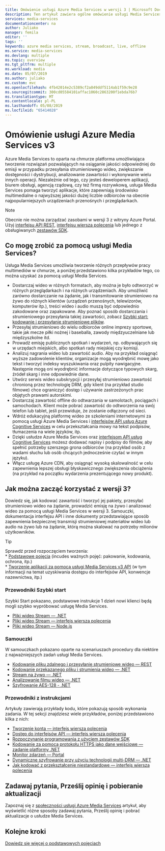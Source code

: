 ```yaml
---
title: Omówienie usługi Azure Media Services w wersji 3 | Microsoft Docs
description: Ten artykuł zawiera ogólne omówienie usługi Media Services i zapewnia linki do artykułów zawierających więcej szczegółów.
services: media-services
documentationcenter: na
author: Juliako
manager: femila
editor: ''
tags: ''
keywords: azure media services, stream, broadcast, live, offline
ms.service: media-services
ms.devlang: multiple
ms.topic: overview
ms.tgt_pltfrm: multiple
ms.workload: media
ms.date: 05/07/2019
ms.author: juliako
ms.custom: mvc
ms.openlocfilehash: 4fb42014e2c5389cf2a849ddf5114ab1f59c9e28
ms.sourcegitcommit: 300cd05584101affac1060c2863200f1ebda76b7
ms.translationtype: MT
ms.contentlocale: pl-PL
ms.lasthandoff: 05/08/2019
ms.locfileid: "65414028"
---
```

# <a name="azure-media-services-v3-overview"></a>Omówienie usługi Azure Media Services v3

Azure Media Services to oparta na chmurze platforma umożliwiająca tworzenie rozwiązań pozwalających na osiąganie jakości odpowiedniej do emisji w przypadku przesyłania strumieniowego wideo, zwiększanie dostępności i dystrybucji, analizowanie zawartości i wykonywanie wielu innych operacji. Niezależnie od tego, czy jesteś deweloperem aplikacji, biurem obsługi, agencją rządową, czy też firmą rozrywkową, usługa Media Services pomaga tworzyć aplikacje, które zapewniają środowisko multimedialne o najwyższej jakości dużej liczbie odbiorców na obecnie najpopularniejszych urządzeniach przenośnych i przeglądarkach. 

> [!NOTE]
> Obecnie nie można zarządzać zasobami w wersji 3 z witryny Azure Portal. Użyj [interfejsu API REST](https://aka.ms/ams-v3-rest-ref), [interfejsu wiersza polecenia](https://aka.ms/ams-v3-cli-ref) lub jednego z obsługiwanych [zestawów SDK](developers-guide.md).

## <a name="what-can-i-do-with-media-services"></a>Co mogę zrobić za pomocą usługi Media Services?

Usługa Media Services umożliwia tworzenie różnych przepływów pracy multimediów w chmurze, a poniżej przedstawiono kilka przykładów tego, co można uzyskać za pomocą usługi Media Services.  

* Dostarczaj wideo w różnych formatach, aby można je było odtworzyć w różnych przeglądarkach i na różnych urządzeniach. Aby umożliwić zarówno dostarczanie na żądanie, jak i transmitowanie strumieniowo na żywo do różnych klientów (urządzeń przenośnych, telewizorów, komputerów itp.), treści wideo i audio muszą być odpowiednio zakodowane oraz zapakowane. Aby poznać sposób dostarczania i strumieniowego przesyłania takiej zawartości, zobacz [Szybki start: kodowanie i przesyłanie strumieniowe plików](stream-files-dotnet-quickstart.md).
* Przesyłaj strumieniowo do wielu odbiorców online imprezy sportowe, takie jak mecze piłki nożnej i baseballa, zawody międzyuczelniane lub międzyszkolne itd. 
* Prowadź emisję publicznych spotkań i wydarzeń, np. odbywających się w urzędach miejskich, albo spotkań rady miejskiej czy komisji.
* Analizuj nagrania wideo lub zawartość audio. Aby na przykład osiągnąć wyższe zadowolenie klientów, organizacje mogą wyodrębnić mowę jako tekst i tworzyć indeksy wyszukiwania oraz pulpity nawigacyjne. Następnie mogą oni wyodrębnić informacje dotyczące typowych skarg, źródeł skarg i inne odpowiednie dane.
* Utwórz serwis wideo subskrypcji i przesyłaj strumieniowo zawartość chronioną przez technologię DRM, gdy klient (na przykład studio filmowe) chce ograniczyć dostęp i używanie zastrzeżonych prac objętych prawami autorskimi.
* Dostarczaj zawartość offline do odtwarzania w samolotach, pociągach i samochodach. Klient może pobrać zawartość do odtworzenia na swój telefon lub tablet, jeśli przewiduje, że zostanie odłączony od sieci.
* Wdróż edukacyjną platformę wideo ze szkoleniami internetowymi za pomocą usługi Azure Media Services i [interfejsów API usług Azure Cognitive Services](https://docs.microsoft.com/azure/#pivot=products&panel=ai) w celu przekształcania mowy na tekst podpisów, tłumaczenia na wiele języków, itp. 
* Dzięki usłudze Azure Media Services oraz [interfejsom API usług Cognitive Services](https://docs.microsoft.com/azure/#pivot=products&panel=ai) możesz dodawać napisy i podpisy do filmów, aby spełnić potrzeby szerszego grona odbiorców (na przykład osób z wadami słuchu lub osób chcących jednocześnie czytać w innym języku).
* Włącz usługę Azure CDN, aby osiągnąć wysoką skalowalność w celu zapewnienia lepszej obsługi błyskawicznego zwiększenia obciążenia (na przykład na początku wydarzenia prezentującego nowy produkt). 

## <a name="how-can-i-get-started-with-v3"></a>Jak można zacząć korzystać z wersji 3? 

Dowiedz się, jak kodować zawartość i tworzyć jej pakiety, przesyłać strumieniowo wideo na żądanie, prowadzić emisję na żywo i analizować wideo za pomocą usługi Media Services w wersji 3. Samouczki, dokumentacja interfejsu API i inne dokumenty przedstawiające sposób zapewnienia bezpiecznej transmisji strumieniowej materiałów wideo lub audio na żywo lub na żądanie, którą można skalować na potrzeby milionów użytkowników.

> [!TIP]
> Sprawdź przed rozpoczęciem tworzenia:<br/>* [Podstawowe pojęcia](concepts-overview.md) (incudes ważnych pojęć: pakowanie, kodowania, ochrona, itp.)<br/>* [Tworzenie aplikacji za pomocą usługi Media Services v3 API](media-services-apis-overview.md) (w tym informacji na temat uzyskiwania dostępu do interfejsów API, konwencje nazewnictwa, itp.)

### <a name="quickstarts"></a>Przewodniki Szybki start  

Szybki Start pokazano, podstawowe instrukcje 1 dzień nowi klienci będą mogli szybko wypróbować usługę Media Services.

* [Pliki wideo Stream — .NET](stream-files-dotnet-quickstart.md)
* [Pliki wideo Stream — interfejs wiersza polecenia](stream-files-cli-quickstart.md)
* [Pliki wideo Stream — Node.js](stream-files-nodejs-quickstart.md)
    
### <a name="tutorials"></a>Samouczki 

W samouczkach pokazano oparte na scenariuszach procedury dla niektóre z najważniejszych zadań usługi Media Services.

* [Kodowanie pliku zdalnego i przesyłanie strumieniowe wideo — REST](stream-files-tutorial-with-rest.md)
* [Kodowanie przekazanego pliku i strumienia wideo — .NET](stream-files-tutorial-with-api.md)
* [Stream na żywo — .NET](stream-live-tutorial-with-api.md)
* [Analizowanie filmu wideo — .NET](analyze-videos-tutorial-with-api.md)
* [Szyfrowanie AES-128 - .NET](protect-with-aes128.md)
    
### <a name="how-to-guides"></a>Przewodniki z instrukcjami

Artykuły zawierają przykłady kodu, które pokazują sposób wykonania zadania. W tej sekcji znajdziesz wiele przykładów, poniżej przedstawiono kilka z nich:

* [Tworzenie konta — interfejs wiersza polecenia](create-account-cli-how-to.md)
* [Dostęp do interfejsów API — interfejs wiersza polecenia](access-api-cli-how-to.md)
* [Rozpoczynanie programowania z użyciem zestawów SDK](developers-guide.md)
* [Kodowanie za pomocą protokołu HTTPS jako dane wejściowe — zadanie platformy .NET](job-input-from-http-how-to.md)  
* [Monitor zdarzeń — Portal](monitor-events-portal-how-to.md)
* [Dynamiczne szyfrowanie przy użyciu technologii multi-DRM — .NET](protect-with-drm.md) 
* [Jak kodować z przekształcenie niestandardowe — interfejs wiersza polecenia](custom-preset-cli-howto.md)

## <a name="ask-questions-give-feedback-get-updates"></a>Zadawaj pytania, Prześlij opinię i pobieranie aktualizacji

Zapoznaj się z [społeczności usługi Azure Media Services](media-services-community.md) artykuł, aby wyświetlić różne sposoby zadawaj pytania, Prześlij opinię i pobrać aktualizacje o usłudze Media Services.

## <a name="next-steps"></a>Kolejne kroki

[Dowiedz się więcej o podstawowych pojęciach](concepts-overview.md)


